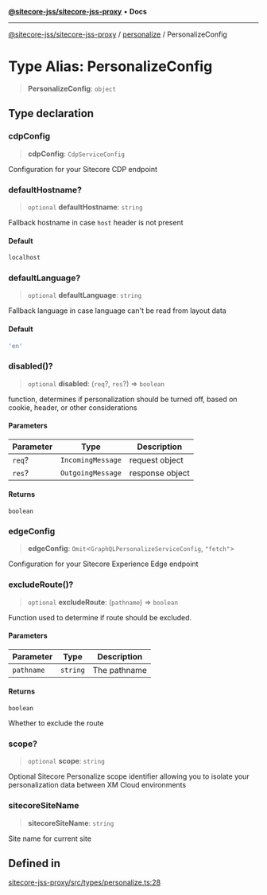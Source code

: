 [**@sitecore-jss/sitecore-jss-proxy**](../../README.md) • **Docs**

***

[@sitecore-jss/sitecore-jss-proxy](../../README.md) / [personalize](../README.md) / PersonalizeConfig

# Type Alias: PersonalizeConfig

> **PersonalizeConfig**: `object`

## Type declaration

### cdpConfig

> **cdpConfig**: `CdpServiceConfig`

Configuration for your Sitecore CDP endpoint

### defaultHostname?

> `optional` **defaultHostname**: `string`

Fallback hostname in case `host` header is not present

#### Default

```ts
localhost
```

### defaultLanguage?

> `optional` **defaultLanguage**: `string`

Fallback language in case language can't be read from layout data

#### Default

```ts
'en'
```

### disabled()?

> `optional` **disabled**: (`req`?, `res`?) => `boolean`

function, determines if personalization should be turned off, based on cookie, header, or other considerations

#### Parameters

| Parameter | Type | Description |
| ------ | ------ | ------ |
| `req`? | `IncomingMessage` | request object |
| `res`? | `OutgoingMessage` | response object |

#### Returns

`boolean`

### edgeConfig

> **edgeConfig**: `Omit`\<`GraphQLPersonalizeServiceConfig`, `"fetch"`\>

Configuration for your Sitecore Experience Edge endpoint

### excludeRoute()?

> `optional` **excludeRoute**: (`pathname`) => `boolean`

Function used to determine if route should be excluded.

#### Parameters

| Parameter | Type | Description |
| ------ | ------ | ------ |
| `pathname` | `string` | The pathname |

#### Returns

`boolean`

Whether to exclude the route

### scope?

> `optional` **scope**: `string`

Optional Sitecore Personalize scope identifier allowing you to isolate your personalization data between XM Cloud environments

### sitecoreSiteName

> **sitecoreSiteName**: `string`

Site name for current site

## Defined in

[sitecore-jss-proxy/src/types/personalize.ts:28](https://github.com/Sitecore/jss/blob/7ddd22dfa8f8d76cfb96e977ac1a0d48c3a13d89/packages/sitecore-jss-proxy/src/types/personalize.ts#L28)
